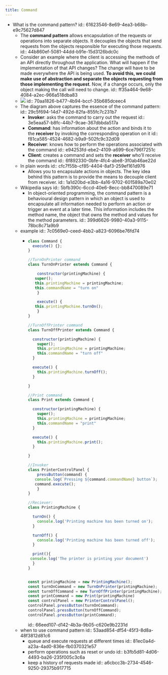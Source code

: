 ```yaml
---
title: Command
---
```


- What is the command pattern?
  id:: 61623546-8e69-4ea3-b68b-e9c75627d847
	- The **command pattern** allows encapsulation of the requests or operations into separate objects. It decouples the objects that send requests from the objects responsible for executing those requests.
	  id:: 44b860ef-5081-44dd-b91e-15d3126bdc0c
	- Consider an example where the client is accessing the methods of an API directly throughout the application. What will happen if the implementation of that API changes? The change will have to be made everywhere the API is being used. __To avoid this, we could make use of abstraction and separate the objects requesting from those implementing the request__. Now, if a change occurs, only the object making the call will need to change.
	  id:: ff35a464-9e68-4084-a2ec-966a518dba83
	- ![](https://firebasestorage.googleapis.com/v0/b/firescript-577a2.appspot.com/o/imgs%2Fapp%2Fsoftware-architecture%2FqI0VnWeN05.png?alt=media&token=1a130bee-74e8-4f15-8a3a-81fc4b2fc4df)
	  id:: 70aa1826-b477-4b94-bccf-35b685dceec4
	- The diagram above captures the essence of the command pattern:
	  id:: 29c5f694-14d7-492d-82fa-855fc7c231b7
		- **Invoker**: asks the command to carry out the request
		  id:: 3e5eaa57-b8fc-44b7-9cae-367dbbda517a
		- **Command**: has information about the action and binds it to the __receiver__ by invoking the corresponding operation on it
		  id:: f81ca585-4524-4682-b9a9-502fc9c32d09
		- **Receiver**: knows how to perform the operations associated with the command
		  id:: e94253fd-ebe2-4109-a699-6ce796f7251c
		- **Client**: creates a command and sets the __receiver__ who’ll receive the command
		  id:: 6f892330-0bfe-4fc4-abe8-3f0ab46ae22d
	- In plain words
	  id:: cfc7f55b-cf85-4404-8af3-259ef161d976
		- Allows you to encapsulate actions in objects. The key idea behind this pattern is to provide the means to decouple client from receiver.
		  id:: 1a1d20bd-e3bb-4a16-9702-601589a70e02
	- Wikipedia says
	  id:: 5bfb390c-6ccd-40e6-8ecc-bb8470089e71
		- In object-oriented programming, the command pattern is a behavioural design pattern in which an object is used to encapsulate all information needed to perform an action or trigger an event at a later time. This information includes the method name, the object that owns the method and values for the method parameters.
		  id:: 399d6626-9980-40a3-9115-78bc8c71a9b9
	- example 
	  id:: 7c0569e0-ceed-4bb2-a823-6096be76fd74
		- ```javascript
		  class Command {
		    execute() {};
		  }
		  
		  //TurnOnPrinter command
		  class TurnOnPrinter extends Command {
		  
		      constructor(printingMachine) {
		     super();
		     this.printingMachine = printingMachine;
		     this.commandName = "turn on" 
		      }
		  
		      execute() {
		     this.printingMachine.turnOn();
		      }
		  }
		  
		  //TurnOffPrinter command
		  class TurnOffPrinter extends Command {
		  
		    constructor(printingMachine) {
		      super();
		      this.printingMachine = printingMachine;
		      this.commandName = "turn off" 
		    }
		  
		    execute() {
		      this.printingMachine.turnOff();
		    }
		  
		  }
		  
		  //Print command
		  class Print extends Command {
		  
		    constructor(printingMachine) {
		      super();
		      this.printingMachine = printingMachine;
		      this.commandName = "print" 
		    }
		  
		    execute() {
		      this.printingMachine.print();
		    }
		  
		  }
		  
		  //Invoker
		  class PrinterControlPanel {
		      pressButton(command) {
		     console.log(`Pressing ${command.commandName} button`);
		     command.execute();
		      }
		  }
		  
		  //Reciever: 
		  class PrintingMachine {
		  
		    turnOn() {
		      console.log('Printing machine has been turned on');
		    }
		  
		    turnOff() {
		      console.log('Printing machine has been turned off');
		    }
		  
		    print(){
		   console.log('The printer is printing your document')
		    }
		  }
		  
		  
		  const printingMachine = new PrintingMachine();
		  const turnOnCommand = new TurnOnPrinter(printingMachine);
		  const turnOffCommand = new TurnOffPrinter(printingMachine);
		  const printCommand = new Print(printingMachine)
		  const controlPanel = new PrinterControlPanel();
		  controlPanel.pressButton(turnOnCommand);
		  controlPanel.pressButton(turnOffCommand);
		  controlPanel.pressButton(printCommand);
		  ```
		  id:: 66eed107-d142-4b3a-9b05-c620e9b2231d
	- when to use command pattern 
	  id:: 53aad854-df54-45f3-8d8a-48f3812d81c6
		- queue and execute requests at different times
		  id:: 81ec0a4d-a23a-4ad0-836e-fb0370321e57
		- perform operations such as reset or undo
		  id:: b3fb5d81-4d06-4493-ba26-235f005c3c6a
		- keep a history of requests made
		  id:: a6cbcc3b-2734-4546-9250-29375b917715